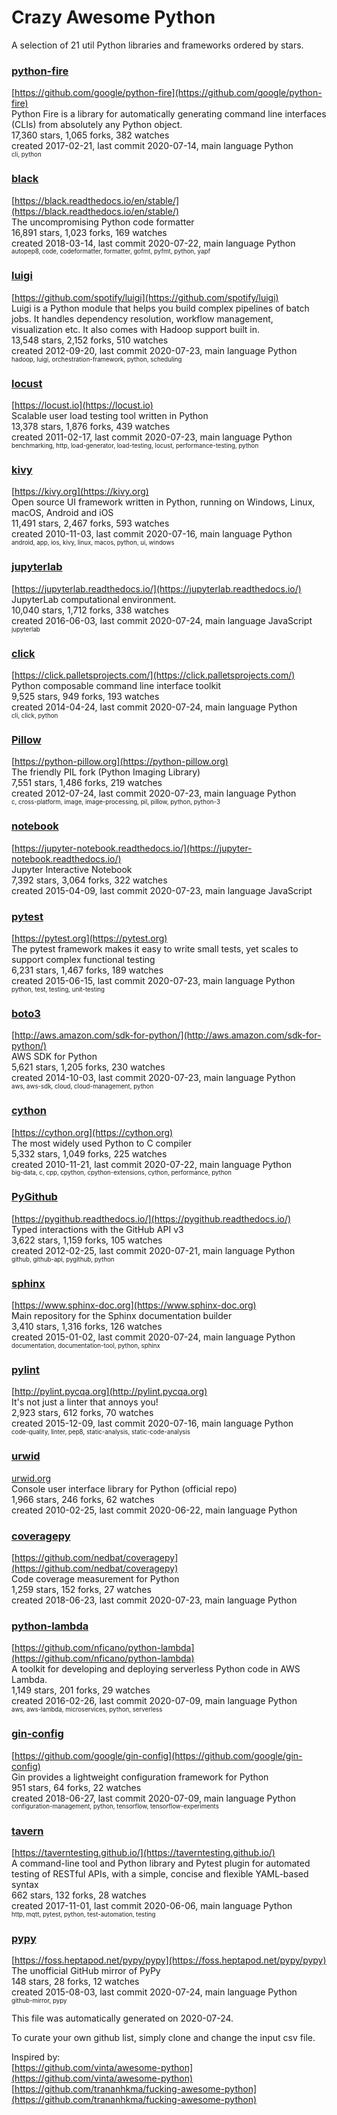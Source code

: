 # Crazy Awesome Python
A selection of 21 util Python libraries and frameworks ordered by stars.  


### [python-fire](https://github.com/google/python-fire)  
[https://github.com/google/python-fire](https://github.com/google/python-fire)  
Python Fire is a library for automatically generating command line interfaces (CLIs) from absolutely any Python object.  
17,360 stars, 1,065 forks, 382 watches  
created 2017-02-21, last commit 2020-07-14, main language Python  
<sub><sup>cli, python</sup></sub>


### [black](https://github.com/psf/black)  
[https://black.readthedocs.io/en/stable/](https://black.readthedocs.io/en/stable/)  
The uncompromising Python code formatter  
16,891 stars, 1,023 forks, 169 watches  
created 2018-03-14, last commit 2020-07-22, main language Python  
<sub><sup>autopep8, code, codeformatter, formatter, gofmt, pyfmt, python, yapf</sup></sub>


### [luigi](https://github.com/spotify/luigi)  
[https://github.com/spotify/luigi](https://github.com/spotify/luigi)  
Luigi is a Python module that helps you build complex pipelines of batch jobs. It handles dependency resolution, workflow management, visualization etc. It also comes with Hadoop support built in.   
13,548 stars, 2,152 forks, 510 watches  
created 2012-09-20, last commit 2020-07-23, main language Python  
<sub><sup>hadoop, luigi, orchestration-framework, python, scheduling</sup></sub>


### [locust](https://github.com/locustio/locust)  
[https://locust.io](https://locust.io)  
Scalable user load testing tool written in Python  
13,378 stars, 1,876 forks, 439 watches  
created 2011-02-17, last commit 2020-07-23, main language Python  
<sub><sup>benchmarking, http, load-generator, load-testing, locust, performance-testing, python</sup></sub>


### [kivy](https://github.com/kivy/kivy)  
[https://kivy.org](https://kivy.org)  
Open source UI framework written in Python, running on Windows, Linux, macOS, Android and iOS  
11,491 stars, 2,467 forks, 593 watches  
created 2010-11-03, last commit 2020-07-16, main language Python  
<sub><sup>android, app, ios, kivy, linux, macos, python, ui, windows</sup></sub>


### [jupyterlab](https://github.com/jupyterlab/jupyterlab)  
[https://jupyterlab.readthedocs.io/](https://jupyterlab.readthedocs.io/)  
JupyterLab computational environment.  
10,040 stars, 1,712 forks, 338 watches  
created 2016-06-03, last commit 2020-07-24, main language JavaScript  
<sub><sup>jupyterlab</sup></sub>


### [click](https://github.com/pallets/click)  
[https://click.palletsprojects.com/](https://click.palletsprojects.com/)  
Python composable command line interface toolkit  
9,525 stars, 949 forks, 193 watches  
created 2014-04-24, last commit 2020-07-24, main language Python  
<sub><sup>cli, click, python</sup></sub>


### [Pillow](https://github.com/python-pillow/Pillow)  
[https://python-pillow.org](https://python-pillow.org)  
The friendly PIL fork (Python Imaging Library)  
7,551 stars, 1,486 forks, 219 watches  
created 2012-07-24, last commit 2020-07-23, main language Python  
<sub><sup>c, cross-platform, image, image-processing, pil, pillow, python, python-3</sup></sub>


### [notebook](https://github.com/jupyter/notebook)  
[https://jupyter-notebook.readthedocs.io/](https://jupyter-notebook.readthedocs.io/)  
Jupyter Interactive Notebook  
7,392 stars, 3,064 forks, 322 watches  
created 2015-04-09, last commit 2020-07-23, main language JavaScript  


### [pytest](https://github.com/pytest-dev/pytest)  
[https://pytest.org](https://pytest.org)  
The pytest framework makes it easy to write small tests, yet scales to support complex functional testing  
6,231 stars, 1,467 forks, 189 watches  
created 2015-06-15, last commit 2020-07-23, main language Python  
<sub><sup>python, test, testing, unit-testing</sup></sub>


### [boto3](https://github.com/boto/boto3)  
[http://aws.amazon.com/sdk-for-python/](http://aws.amazon.com/sdk-for-python/)  
AWS SDK for Python  
5,621 stars, 1,205 forks, 230 watches  
created 2014-10-03, last commit 2020-07-23, main language Python  
<sub><sup>aws, aws-sdk, cloud, cloud-management, python</sup></sub>


### [cython](https://github.com/cython/cython)  
[https://cython.org](https://cython.org)  
The most widely used Python to C compiler  
5,332 stars, 1,049 forks, 225 watches  
created 2010-11-21, last commit 2020-07-22, main language Python  
<sub><sup>big-data, c, cpp, cpython, cpython-extensions, cython, performance, python</sup></sub>


### [PyGithub](https://github.com/PyGithub/PyGithub)  
[https://pygithub.readthedocs.io/](https://pygithub.readthedocs.io/)  
Typed interactions with the GitHub API v3  
3,622 stars, 1,159 forks, 105 watches  
created 2012-02-25, last commit 2020-07-21, main language Python  
<sub><sup>github, github-api, pygithub, python</sup></sub>


### [sphinx](https://github.com/sphinx-doc/sphinx)  
[https://www.sphinx-doc.org](https://www.sphinx-doc.org)  
Main repository for the Sphinx documentation builder  
3,410 stars, 1,316 forks, 126 watches  
created 2015-01-02, last commit 2020-07-24, main language Python  
<sub><sup>documentation, documentation-tool, python, sphinx</sup></sub>


### [pylint](https://github.com/PyCQA/pylint)  
[http://pylint.pycqa.org](http://pylint.pycqa.org)  
It's not just a linter that annoys you!  
2,923 stars, 612 forks, 70 watches  
created 2015-12-09, last commit 2020-07-16, main language Python  
<sub><sup>code-quality, linter, pep8, static-analysis, static-code-analysis</sup></sub>


### [urwid](https://github.com/urwid/urwid)  
[urwid.org](urwid.org)  
Console user interface library for Python (official repo)  
1,966 stars, 246 forks, 62 watches  
created 2010-02-25, last commit 2020-06-22, main language Python  


### [coveragepy](https://github.com/nedbat/coveragepy)  
[https://github.com/nedbat/coveragepy](https://github.com/nedbat/coveragepy)  
Code coverage measurement for Python  
1,259 stars, 152 forks, 27 watches  
created 2018-06-23, last commit 2020-07-23, main language Python  


### [python-lambda](https://github.com/nficano/python-lambda)  
[https://github.com/nficano/python-lambda](https://github.com/nficano/python-lambda)  
 A toolkit for developing and deploying serverless Python code in AWS Lambda.   
1,149 stars, 201 forks, 29 watches  
created 2016-02-26, last commit 2020-07-09, main language Python  
<sub><sup>aws, aws-lambda, microservices, python, serverless</sup></sub>


### [gin-config](https://github.com/google/gin-config)  
[https://github.com/google/gin-config](https://github.com/google/gin-config)  
Gin provides a lightweight configuration framework for Python  
951 stars, 64 forks, 22 watches  
created 2018-06-27, last commit 2020-07-09, main language Python  
<sub><sup>configuration-management, python, tensorflow, tensorflow-experiments</sup></sub>


### [tavern](https://github.com/taverntesting/tavern)  
[https://taverntesting.github.io/](https://taverntesting.github.io/)  
A command-line tool and Python library and Pytest plugin for automated testing of RESTful APIs, with a simple, concise and flexible YAML-based syntax  
662 stars, 132 forks, 28 watches  
created 2017-11-01, last commit 2020-06-06, main language Python  
<sub><sup>http, mqtt, pytest, python, test-automation, testing</sup></sub>


### [pypy](https://github.com/mozillazg/pypy)  
[https://foss.heptapod.net/pypy/pypy](https://foss.heptapod.net/pypy/pypy)  
The unofficial GitHub mirror of PyPy  
148 stars, 28 forks, 12 watches  
created 2015-08-03, last commit 2020-07-24, main language Python  
<sub><sup>github-mirror, pypy</sup></sub>


This file was automatically generated on 2020-07-24.  

To curate your own github list, simply clone and change the input csv file.  

Inspired by:  
[https://github.com/vinta/awesome-python](https://github.com/vinta/awesome-python)  
[https://github.com/trananhkma/fucking-awesome-python](https://github.com/trananhkma/fucking-awesome-python)  